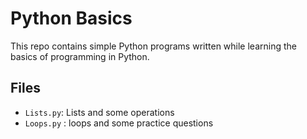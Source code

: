 # Python Basics

This repo contains simple Python programs written while learning the basics of programming in Python.

## Files

- `Lists.py`: Lists and some operations
- `Loops.py` : loops and some practice questions
